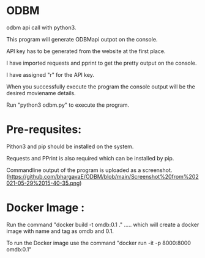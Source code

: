 # ODBM
odbm api call with python3.

This program will generate ODBMapi outpot on the console.

API key has to be generated from the website at the first place.

I have imported requests and pprint to get the pretty output on the console.

I have assigned "r" for the API key.

When you successfully execute the program the console output will be the desired moviename details.

Run "python3 odbm.py" to execute the program.


Pre-requsites:
==============

Pithon3 and pip should be installed on the system.

Requests and PPrint is also required which can be installed by pip.


Commandline output of the program is uploaded as a screenshot. (https://github.com/bhargavaE/ODBM/blob/main/Screenshot%20from%202021-05-29%2015-40-35.png)


Docker Image :
==============

Run the command "docker build -t omdb:0.1 ." ..... which will create a docker image with name and tag as omdb and 0.1.

To run the Docker image use the command "docker run -it -p 8000:8000 omdb:0.1"

